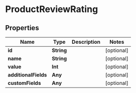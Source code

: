 

# ProductReviewRating


## Properties

Name | Type | Description | Notes
------------ | ------------- | ------------- | -------------
**id** | **String** |  |  [optional]
**name** | **String** |  |  [optional]
**value** | **Int** |  |  [optional]
**additionalFields** | **Any** |  |  [optional]
**customFields** | **Any** |  |  [optional]



